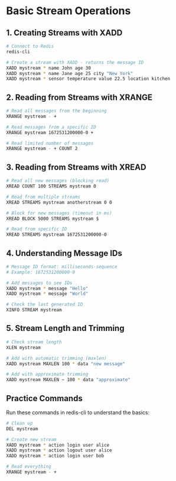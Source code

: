 # Basic Stream Operations

## 1. Creating Streams with XADD

```bash
# Connect to Redis
redis-cli

# Create a stream with XADD - returns the message ID
XADD mystream * name John age 30
XADD mystream * name Jane age 25 city "New York"
XADD mystream * sensor temperature value 22.5 location kitchen
```

## 2. Reading from Streams with XRANGE

```bash
# Read all messages from the beginning
XRANGE mystream - +

# Read messages from a specific ID
XRANGE mystream 1672531200000-0 +

# Read limited number of messages
XRANGE mystream - + COUNT 2
```

## 3. Reading from Streams with XREAD

```bash
# Read all new messages (blocking read)
XREAD COUNT 100 STREAMS mystream 0

# Read from multiple streams
XREAD STREAMS mystream anotherstream 0 0

# Block for new messages (timeout in ms)
XREAD BLOCK 5000 STREAMS mystream $

# Read from specific ID
XREAD STREAMS mystream 1672531200000-0
```

## 4. Understanding Message IDs

```bash
# Message ID format: milliseconds-sequence
# Example: 1672531200000-0

# Add messages to see IDs
XADD mystream * message "Hello"
XADD mystream * message "World"

# Check the last generated ID
XINFO STREAM mystream
```

## 5. Stream Length and Trimming

```bash
# Check stream length
XLEN mystream

# Add with automatic trimming (maxlen)
XADD mystream MAXLEN 100 * data "new message"

# Add with approximate trimming
XADD mystream MAXLEN ~ 100 * data "approximate"
```

## Practice Commands
Run these commands in redis-cli to understand the basics:

```bash
# Clean up
DEL mystream

# Create new stream
XADD mystream * action login user alice
XADD mystream * action logout user alice
XADD mystream * action login user bob

# Read everything
XRANGE mystream - +
```